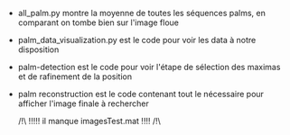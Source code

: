- all_palm.py montre la moyenne de toutes les séquences palms, en comparant on tombe bien sur l'image floue
- palm_data_visualization.py est le code pour voir les data à notre disposition
- palm-detection est le code pour voir l'étape de sélection des maximas et de rafinement de la position
- palm reconstruction est le code contenant tout le nécessaire pour afficher l'image finale à rechercher

  /!\ !!!!! il manque imagesTest.mat !!!! /!\
